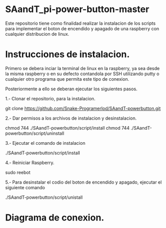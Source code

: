 # SAandT_pi-power-button-master
 Este repositorio tiene como finalidad realizar la instalacion de los scripts para implementar el boton de encendido y apagado de una raspberry con cualquier distribucion de linux.
 
# Instrucciones de instalacion.
 
  Primero se debera inciar la terminal de linux en la raspberry, ya sea desde la misma raspberry o en su defecto contandola por SSH utilizando putty o cualquier otro programa que permita este tipo de conexion.
  
  Posteriormente a ello se deberan ejecutar los siguientes pasos.
  
  1.- Clonar el repositorio, para la instalacion.

  git clone https://github.com/Snake-Programerlod/SAandT-powerbutton.git

  2.- Dar permisos a los archivos de instalacion y desinstalacion.

  chmod 744 ./SAandT-powerbutton/script/install
  chmod 744 ./SAandT-powerbutton/script/uninstall

  3.- Ejecutar el comando de instalacion

  ./SAandT-powerbutton/script/install

  4.- Reiniciar Raspberry.

  sudo reebot

  5.- Para desinstalar el codio del boton de encendido y apagado, ejecutar el siguiente comando

  ./SAandT-powerbutton/script/unistall

# Diagrama de conexion.

 
